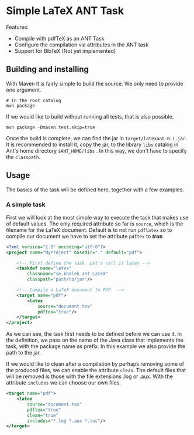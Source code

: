 Simple LaTeX ANT Task
==============

Features:

 * Compile with pdfTeX as an ANT Task 
 * Configure the compilation via attributes in the ANT task
 * Support for BibTeX (Not yet implemented)

## Building and installing

With Maven it is fairly simple to build the source. We only need to provide one argument.

```
# In the root catalog
mvn package
```
If we would like to build without running all tests, that is also possible.

```
mvn package -Dmaven.test.skip=true
``` 
Once the build is complete, we can find the jar in `target/latexant-0.1.jar`. It is recommended to install it, copy the jar, to the library `libs` catalog in Ant's home directory `$ANT_HOME/libs` . In this way, we don't have to specify the `classpath`.

## Usage

The basics of the task will be defined here, together with a few examples.

### A simple task

First we will look at the most simple way to execute the task that makes use of default values. The only required attribute so far is `source`, which is the filename for the LaTeX document. Default is to not run `pdflatex` so to compile our document we have to set the attribute `pdftex` to ***true***.

```xml
<?xml version="1.0" encoding="utf-8"?>
<project name="MyProject" basedir="." default="pdf">

	<!-- First define the task. Let's call it latex -->
	<taskdef name="latex"
		classname="se.khalek.ant.LaTeX"
		classpath="path/to/jar"/>

	<!-- Compile a LaTeX document to PDF. -->
	<target name="pdf">
		<latex
			source="document.tex"
			pdftex="true"/>
	</target>
</project>
```
As we can see, the task first needs to be defined before we can use it. In the definition, we pass on the name of the Java class that implements the task, with the package name as prefix. In this example we also provide the path to the jar.

If we would like to clean after a compilation by perhaps removing some of the produced files, we can enable the attribute `clean`. The default files that will be removed is those with the file extensions .log or .aux. With the attribute `includes` we can choose our own files.

```xml
<target name="pdf">
	<latex
		source="document.tex"
		pdftex="true"
		clean="true"
		includes="*.log *.aux *.toc"/>
</target>
```
